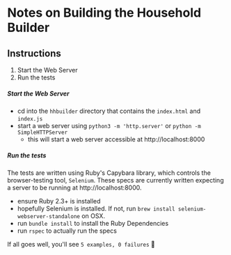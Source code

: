 # Notes on Building the Household Builder

## Instructions

1. Start the Web Server
2. Run the tests

##### Start the Web Server

* cd into the `hhbuilder` directory that contains the `index.html` and `index.js`
* start a web server using `python3 -m 'http.server'` or `python -m SimpleHTTPServer`
  * this will start a web server accessible at http://localhost:8000

##### Run the tests

The tests are written using Ruby's Capybara library, which controls the browser-testing tool, `Selenium`.
These specs are currently written expecting a server to be running at http://localhost:8000.

* ensure Ruby 2.3+ is installed
* hopefully Selenium is installed. If not, run `brew install selenium-webserver-standalone` on OSX.
* run `bundle install` to install the Ruby Dependencies
* run `rspec` to actually run the specs

If all goes well, you'll see `5 examples, 0 failures` 🎉
